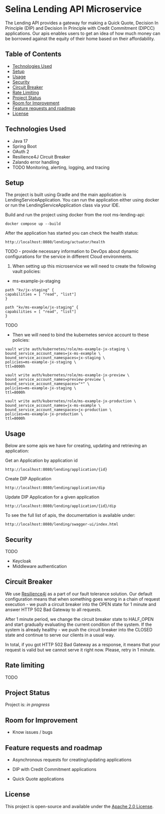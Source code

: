 # Selina Lending API Microservice

The Lending API provides a gateway for making a Quick Quote, Decision In Principle (DIP) and Decision In Principle with Credit Commitment (DIPCC)
applications. 
Our apis enables users to get an idea of how much money can be borrowed against the equity of their home based on their affordability.


## Table of Contents
* [Technologies Used](#technologies-used)
* [Setup](#setup)
* [Usage](#usage)
* [Security](#security)
* [Circuit Breaker](#circuit-breaker)
* [Rate Limiting](#rate-limiting)
* [Project Status](#project-status)
* [Room for Improvement](#room-for-improvement)
* [Feature requests and roadmap](#feature-requests-and-roadmap)
* [License](#license)


## Technologies Used
- Java 17
- Spring Boot
- OAuth 2
- Resilience4J Circuit Breaker
- Zalando error handling
- TODO Monitoring, alerting, logging, and tracing 


## Setup

The project is built using Gradle and the main application is LendingServiceApplication. 
You can run the application either using docker or run the LendingServiceApplication class via your IDE.

Build and run the project using docker from the root ms-lending-api:

```
docker compose up --build
```

After the application has started you can check the health status:
```
http://localhost:8080/lending/actuator/health
```

TODO  - provide necessary information to DevOps about dynamic configurations for the service in different Cloud environments.

1. When setting up this microservice we will need to create the following vault policies:

* ms-example-jx-staging

```
path "kv/jx-staging" {
capabilities = [ "read", "list"]
}

path "kv/ms-example/jx-staging" {
capabilities = [ "read", "list"]
}
```

TODO

* Then we will need to bind the kubernetes service account to these policies:

```
vault write auth/kubernetes/role/ms-example-jx-staging \
bound_service_account_names=jx-ms-example \
bound_service_account_namespaces=jx-staging \
policies=ms-example-jx-staging \
ttl=8000h

vault write auth/kubernetes/role/ms-example-jx-preview \
bound_service_account_names=preview-preview \
bound_service_account_namespaces="*" \
policies=ms-example-jx-staging \
ttl=8000h

vault write auth/kubernetes/role/ms-example-jx-production \
bound_service_account_names=jx-ms-example \
bound_service_account_namespaces=jx-production \
policies=ms-example-jx-production \
ttl=8000h
```


## Usage
Below are some apis we have for creating, updating and retrieving an application:

Get an Application by application id
```
http://localhost:8080/lending/application/{id}
```

Create DIP Application
```
http://localhost:8080/lending/application/dip
```

Update DIP Application for a given application
```
http://localhost:8080/lending/application/{id}/dip
```

To see the full list of apis, the documentation is available under:
```
http://localhost:8080/lending/swagger-ui/index.html
```

## Security

TODO
- Keycloak
- Middleware authentication

## Circuit Breaker

We use [Resilience4j](https://resilience4j.readme.io/docs) as a part of our fault tolerance solution.
Our default configuration means that when something goes wrong in a chain of request execution - we push a circuit breaker into the OPEN state for 1 minute and answer HTTP 502 Bad Gateway to all requests.

After 1 minute period, we change the circuit breaker state to HALF_OPEN and start gradually evaluating the current condition of the system. If the system is already healthy - we push the circuit breaker into the CLOSED state and continue to serve our clients in a usual way.

In total, if you got HTTP 502 Bad Gateway as a response, it means that your request is valid but we cannot serve it right now. Please, retry in 1 minute.

## Rate limiting

TODO

## Project Status

Project is: _in progress_ 


## Room for Improvement

- Know issues / bugs

## Feature requests and roadmap
  - Asynchronous requests for creating/updating applications

  - DIP with Credit Commitment applications

  - Quick Quote applications



## License

This project is open-source and available under the [Apache 2.0 License](https://choosealicense.com/licenses/apache-2.0/).


